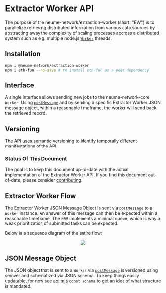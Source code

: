 # Extractor Worker API

The purpose of the neume-network/extraction-worker (short: "EW") is to
parallelize retrieving distributed information from various data sources by
abstracting away the complexity of scaling processes accross a distributed
system such as e.g. multiple node.js
[`Worker`](https://nodejs.org/api/worker_threads.html) threads.

## Installation

```bash
npm i @neume-network/extraction-worker
npm i eth-fun --no-save # to install eth-fun as a peer dependency
```

## Interface

A single interface allows sending new jobs to the neume-network-core `Worker`.
Using
[`postMessage`](https://nodejs.org/api/worker_threads.html#workerpostmessagevalue-transferlist)
and by sending a specific Extractor Worker JSON message object, within a
reasonable timeframe, the worker will send back the retrieved record.

## Versioning

The API uses [semantic versioning](https://semver.org/) to identify temporally
different manifestations of the API.

### Status Of This Document

The goal is to keep this document up-to-date with the actual implementation of
the Extractor Worker API. If you find this document out-of-date, please
consider
[contributing](https://github.com/neume-network/neume-network-core/blob/main/contributing.md).

## Extractor Worker Flow

The Extractor Worker JSON Message Object is sent via
[`postMessage`](https://nodejs.org/api/worker_threads.html#workerpostmessagevalue-transferlist)
to a `Worker` instance. An answer of this message can then be expected
within a reasonable timeframe. The EW implements a minimal queue, which is why
a weak prioritization of submitted tasks can be expected.

Below is a sequence diagram of the entire flow:

<p align="center">
  <img src="/assets/diagrams/extractorworkerflow.png" />
</p>

## JSON Message Object

The JSON object that is sent to a `Worker` via
[`postMessage`](https://nodejs.org/api/worker_threads.html#workerpostmessagevalue-transferlist)
is versioned using semver and schematized via JSON schema. To keep things
easily updatable, for now see [api.mjs](./api.mjs) `const schema` to get an
idea of what structure is mandated.
